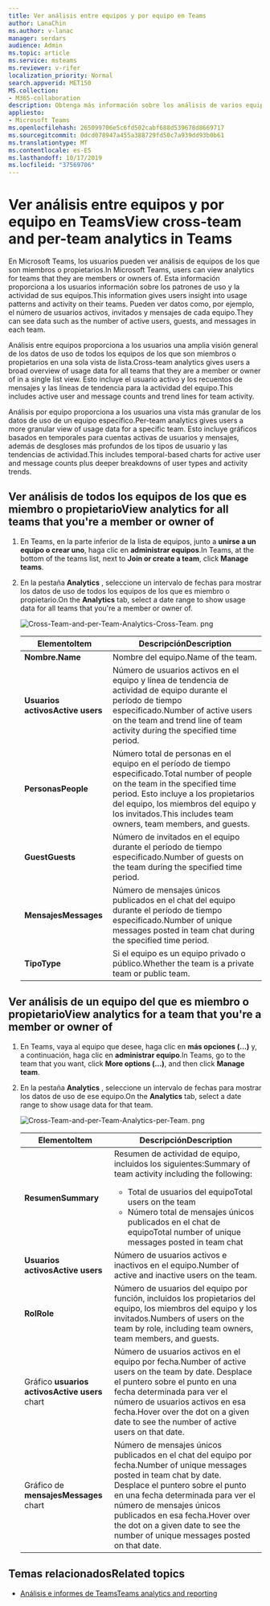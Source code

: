 ```yaml
---
title: Ver análisis entre equipos y por equipo en Teams
author: LanaChin
ms.author: v-lanac
manager: serdars
audience: Admin
ms.topic: article
ms.service: msteams
ms.reviewer: v-rifer
localization_priority: Normal
search.appverid: MET150
MS.collection:
- M365-collaboration
description: Obtenga más información sobre los análisis de varios equipos y los análisis por equipo, lo que permite a los usuarios ver los datos de uso de los equipos de los que son miembros.
appliesto:
- Microsoft Teams
ms.openlocfilehash: 265099706e5c6fd502cabf688d539678d8669717
ms.sourcegitcommit: 0dcd078947a455a388729fd50c7a939dd93b0b61
ms.translationtype: MT
ms.contentlocale: es-ES
ms.lasthandoff: 10/17/2019
ms.locfileid: "37569706"
---
```

# <a name="view-cross-team-and-per-team-analytics-in-teams"></a><span data-ttu-id="cbef1-103">Ver análisis entre equipos y por equipo en Teams</span><span class="sxs-lookup"><span data-stu-id="cbef1-103">View cross-team and per-team analytics in Teams</span></span>

<span data-ttu-id="cbef1-104">En Microsoft Teams, los usuarios pueden ver análisis de equipos de los que son miembros o propietarios.</span><span class="sxs-lookup"><span data-stu-id="cbef1-104">In Microsoft Teams, users can view analytics for teams that they are members or owners of.</span></span> <span data-ttu-id="cbef1-105">Esta información proporciona a los usuarios información sobre los patrones de uso y la actividad de sus equipos.</span><span class="sxs-lookup"><span data-stu-id="cbef1-105">This information gives users insight into usage patterns and activity on their teams.</span></span> <span data-ttu-id="cbef1-106">Pueden ver datos como, por ejemplo, el número de usuarios activos, invitados y mensajes de cada equipo.</span><span class="sxs-lookup"><span data-stu-id="cbef1-106">They can see data such as the number of active users, guests, and messages in each team.</span></span>

<span data-ttu-id="cbef1-107">Análisis entre equipos proporciona a los usuarios una amplia visión general de los datos de uso de todos los equipos de los que son miembros o propietarios en una sola vista de lista.</span><span class="sxs-lookup"><span data-stu-id="cbef1-107">Cross-team analytics gives users a broad overview of usage data for all teams that they are a member or owner of in a single list view.</span></span> <span data-ttu-id="cbef1-108">Esto incluye el usuario activo y los recuentos de mensajes y las líneas de tendencia para la actividad del equipo.</span><span class="sxs-lookup"><span data-stu-id="cbef1-108">This includes active user and message counts and trend lines for team activity.</span></span>  

<span data-ttu-id="cbef1-109">Análisis por equipo proporciona a los usuarios una vista más granular de los datos de uso de un equipo específico.</span><span class="sxs-lookup"><span data-stu-id="cbef1-109">Per-team analytics gives users a more granular view of usage data for a specific team.</span></span> <span data-ttu-id="cbef1-110">Esto incluye gráficos basados en temporales para cuentas activas de usuarios y mensajes, además de desgloses más profundos de los tipos de usuario y las tendencias de actividad.</span><span class="sxs-lookup"><span data-stu-id="cbef1-110">This includes temporal-based charts for active user and message counts plus deeper breakdowns of user types and activity trends.</span></span>

## <a name="view-analytics-for-all-teams-that-youre-a-member-or-owner-of"></a><span data-ttu-id="cbef1-111">Ver análisis de todos los equipos de los que es miembro o propietario</span><span class="sxs-lookup"><span data-stu-id="cbef1-111">View analytics for all teams that you're a member or owner of</span></span>

1. <span data-ttu-id="cbef1-112">En Teams, en la parte inferior de la lista de equipos, junto a **unirse a un equipo o crear uno**, haga clic en **administrar equipos**.</span><span class="sxs-lookup"><span data-stu-id="cbef1-112">In Teams, at the bottom of the teams list, next to **Join or create a team**, click **Manage teams**.</span></span>
2. <span data-ttu-id="cbef1-113">En la pestaña **Analytics** , seleccione un intervalo de fechas para mostrar los datos de uso de todos los equipos de los que es miembro o propietario.</span><span class="sxs-lookup"><span data-stu-id="cbef1-113">On the **Analytics** tab, select a date range to show usage data for all teams that you're a member or owner of.</span></span>

    ![Cross-Team-and-per-Team-Analytics-Cross-Team. png](../media/cross-team-and-per-team-analytics-cross-team.png)

    |<span data-ttu-id="cbef1-115">Elemento</span><span class="sxs-lookup"><span data-stu-id="cbef1-115">Item</span></span> |<span data-ttu-id="cbef1-116">Descripción</span><span class="sxs-lookup"><span data-stu-id="cbef1-116">Description</span></span>  |
    |--------|-------------|
    |<span data-ttu-id="cbef1-117">**Nombre.**</span><span class="sxs-lookup"><span data-stu-id="cbef1-117">**Name**</span></span>   |<span data-ttu-id="cbef1-118">Nombre del equipo.</span><span class="sxs-lookup"><span data-stu-id="cbef1-118">Name of the team.</span></span> |
    |<span data-ttu-id="cbef1-119">**Usuarios activos**</span><span class="sxs-lookup"><span data-stu-id="cbef1-119">**Active users**</span></span>   |<span data-ttu-id="cbef1-120">Número de usuarios activos en el equipo y línea de tendencia de actividad de equipo durante el período de tiempo especificado.</span><span class="sxs-lookup"><span data-stu-id="cbef1-120">Number of active users on the team and trend line of team activity during the specified time period.</span></span>
    |<span data-ttu-id="cbef1-121">**Personas**</span><span class="sxs-lookup"><span data-stu-id="cbef1-121">**People**</span></span>   |<span data-ttu-id="cbef1-122">Número total de personas en el equipo en el período de tiempo especificado.</span><span class="sxs-lookup"><span data-stu-id="cbef1-122">Total number of people on the team in the specified time period.</span></span> <span data-ttu-id="cbef1-123">Esto incluye a los propietarios del equipo, los miembros del equipo y los invitados.</span><span class="sxs-lookup"><span data-stu-id="cbef1-123">This includes team owners, team members, and guests.</span></span>|
    |<span data-ttu-id="cbef1-124">**Guest**</span><span class="sxs-lookup"><span data-stu-id="cbef1-124">**Guests**</span></span>   |<span data-ttu-id="cbef1-125">Número de invitados en el equipo durante el período de tiempo especificado.</span><span class="sxs-lookup"><span data-stu-id="cbef1-125">Number of guests on the team during the specified time period.</span></span> |
    |<span data-ttu-id="cbef1-126">**Mensajes**</span><span class="sxs-lookup"><span data-stu-id="cbef1-126">**Messages**</span></span>   |<span data-ttu-id="cbef1-127">Número de mensajes únicos publicados en el chat del equipo durante el período de tiempo especificado.</span><span class="sxs-lookup"><span data-stu-id="cbef1-127">Number of unique messages posted in team chat during the specified time period.</span></span> |
    |<span data-ttu-id="cbef1-128">**Tipo**</span><span class="sxs-lookup"><span data-stu-id="cbef1-128">**Type**</span></span>   |<span data-ttu-id="cbef1-129">Si el equipo es un equipo privado o público.</span><span class="sxs-lookup"><span data-stu-id="cbef1-129">Whether the team is a private team or public team.</span></span>|

## <a name="view-analytics-for-a-team-that-youre-a-member-or-owner-of"></a><span data-ttu-id="cbef1-130">Ver análisis de un equipo del que es miembro o propietario</span><span class="sxs-lookup"><span data-stu-id="cbef1-130">View analytics for a team that you're a member or owner of</span></span>

1. <span data-ttu-id="cbef1-131">En Teams, vaya al equipo que desee, haga clic en **más opciones (...)** y, a continuación, haga clic en **administrar equipo**.</span><span class="sxs-lookup"><span data-stu-id="cbef1-131">In Teams, go to the team that you want, click **More options (...)**, and then click **Manage team**.</span></span>  
2. <span data-ttu-id="cbef1-132">En la pestaña **Analytics** , seleccione un intervalo de fechas para mostrar los datos de uso de ese equipo.</span><span class="sxs-lookup"><span data-stu-id="cbef1-132">On the **Analytics** tab, select a date range to show usage data for that team.</span></span>  

    ![Cross-Team-and-per-Team-Analytics-per-Team. png](../media/cross-team-and-per-team-analytics-per-team.png)

    |<span data-ttu-id="cbef1-134">Elemento</span><span class="sxs-lookup"><span data-stu-id="cbef1-134">Item</span></span> |<span data-ttu-id="cbef1-135">Descripción</span><span class="sxs-lookup"><span data-stu-id="cbef1-135">Description</span></span>  |
    |--------|-------------|
    |<span data-ttu-id="cbef1-136">**Resumen**</span><span class="sxs-lookup"><span data-stu-id="cbef1-136">**Summary**</span></span>   |<span data-ttu-id="cbef1-137">Resumen de actividad de equipo, incluidos los siguientes:</span><span class="sxs-lookup"><span data-stu-id="cbef1-137">Summary of team activity including the following:</span></span><ul><li><span data-ttu-id="cbef1-138">Total de usuarios del equipo</span><span class="sxs-lookup"><span data-stu-id="cbef1-138">Total users on the team</span></span></li> <li> <span data-ttu-id="cbef1-139">Número total de mensajes únicos publicados en el chat de equipo</span><span class="sxs-lookup"><span data-stu-id="cbef1-139">Total number of unique messages posted in team chat</span></span> </li> </ul> |
    |<span data-ttu-id="cbef1-140">**Usuarios activos**</span><span class="sxs-lookup"><span data-stu-id="cbef1-140">**Active users**</span></span>   |<span data-ttu-id="cbef1-141">Número de usuarios activos e inactivos en el equipo.</span><span class="sxs-lookup"><span data-stu-id="cbef1-141">Number of active and inactive users on the team.</span></span>|
    |<span data-ttu-id="cbef1-142">**Rol**</span><span class="sxs-lookup"><span data-stu-id="cbef1-142">**Role**</span></span>   |<span data-ttu-id="cbef1-143">Número de usuarios del equipo por función, incluidos los propietarios del equipo, los miembros del equipo y los invitados.</span><span class="sxs-lookup"><span data-stu-id="cbef1-143">Numbers of users on the team by role, including team owners, team members, and guests.</span></span>|
    |<span data-ttu-id="cbef1-144">Gráfico **usuarios activos**</span><span class="sxs-lookup"><span data-stu-id="cbef1-144">**Active users** chart</span></span>  |<span data-ttu-id="cbef1-145">Número de usuarios activos en el equipo por fecha.</span><span class="sxs-lookup"><span data-stu-id="cbef1-145">Number of active users on the team by date.</span></span> <span data-ttu-id="cbef1-146">Desplace el puntero sobre el punto en una fecha determinada para ver el número de usuarios activos en esa fecha.</span><span class="sxs-lookup"><span data-stu-id="cbef1-146">Hover over the dot on a given date to see the number of active users on that date.</span></span>|
    |<span data-ttu-id="cbef1-147">Gráfico de **mensajes**</span><span class="sxs-lookup"><span data-stu-id="cbef1-147">**Messages** chart</span></span>  |<span data-ttu-id="cbef1-148">Número de mensajes únicos publicados en el chat del equipo por fecha.</span><span class="sxs-lookup"><span data-stu-id="cbef1-148">Number of unique messages posted in team chat by date.</span></span> <span data-ttu-id="cbef1-149">Desplace el puntero sobre el punto en una fecha determinada para ver el número de mensajes únicos publicados en esa fecha.</span><span class="sxs-lookup"><span data-stu-id="cbef1-149">Hover over the dot on a given date to see the number of unique messages posted on that date.</span></span>|

## <a name="related-topics"></a><span data-ttu-id="cbef1-150">Temas relacionados</span><span class="sxs-lookup"><span data-stu-id="cbef1-150">Related topics</span></span>

- [<span data-ttu-id="cbef1-151">Análisis e informes de Teams</span><span class="sxs-lookup"><span data-stu-id="cbef1-151">Teams analytics and reporting</span></span>](teams-reporting-reference.md)